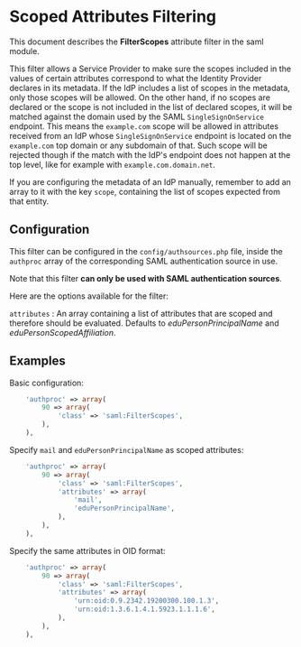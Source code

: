 Scoped Attributes Filtering
===========================

This document describes the **FilterScopes** attribute filter in the saml module.

This filter allows a Service Provider to make sure the scopes included in the values
of certain attributes correspond to what the Identity Provider declares in its
metadata. If the IdP includes a list of scopes in the metadata, only those scopes will
be allowed. On the other hand, if no scopes are declared or the scope is not included
in the list of declared scopes, it will be matched against the domain used by the
SAML `SingleSignOnService` endpoint. This means the `example.com` scope will be
allowed in attributes received from an IdP whose `SingleSignOnService` endpoint
is located on the `example.com` top domain or any subdomain of that. Such scope will
be rejected though if the match with the IdP's endpoint does not happen at the top
level, like for example with `example.com.domain.net`.

If you are configuring the metadata of an IdP manually, remember to add an array
to it with the key `scope`, containing the list of scopes expected from that entity.

Configuration
-------------

This filter can be configured in the `config/authsources.php` file, inside the
`authproc` array of the corresponding SAML authentication source in use.

Note that this filter **can only be used with SAML authentication sources**.

Here are the options available for the filter:

`attributes`
:   An array containing a list of attributes that are scoped and therefore should be evaluated.
    Defaults to _eduPersonPrincipalName_ and _eduPersonScopedAffiliation_.


Examples
--------

Basic configuration:
```php
    'authproc' => array(
        90 => array(
            'class' => 'saml:FilterScopes',
        ),
    ),
```

Specify `mail` and `eduPersonPrincipalName` as scoped attributes:
```php
    'authproc' => array(
        90 => array(
            'class' => 'saml:FilterScopes',
            'attributes' => array(
                'mail',
                'eduPersonPrincipalName',
            ),
        ),
    ),
```

Specify the same attributes in OID format:
```php
    'authproc' => array(
        90 => array(
            'class' => 'saml:FilterScopes',
            'attributes' => array(
                'urn:oid:0.9.2342.19200300.100.1.3',
                'urn:oid:1.3.6.1.4.1.5923.1.1.1.6',
            ),
        ),
    ),
```
